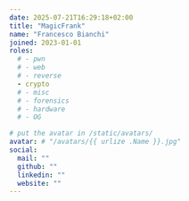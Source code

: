 ```yaml
---
date: 2025-07-21T16:29:18+02:00
title: "MagicFrank"
name: "Francesco Bianchi"
joined: 2023-01-01
roles:
  # - pwn
  # - web
  # - reverse
  - crypto
  # - misc
  # - forensics
  # - hardware
  # - OG

# put the avatar in /static/avatars/
avatar: # "/avatars/{{ urlize .Name }}.jpg"
social:
  mail: ""
  github: ""
  linkedin: ""
  website: ""
---
```

